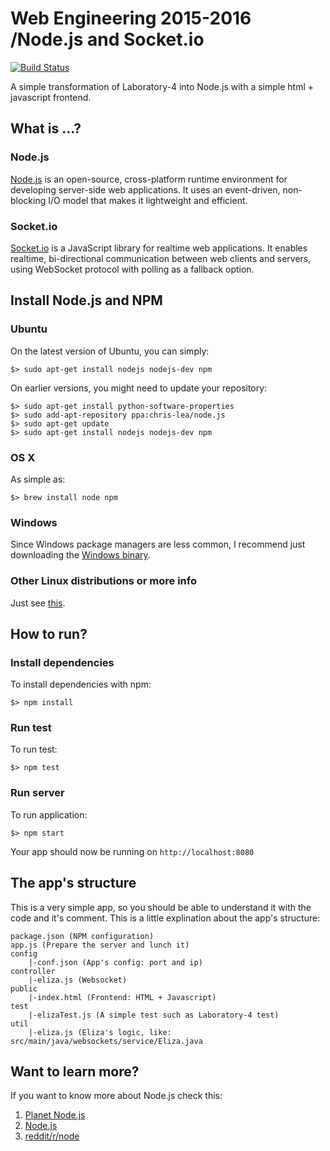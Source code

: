 # Web Engineering 2015-2016 /Node.js and Socket.io
[![Build Status](https://travis-ci.org/SirBargus/Laboratory-4-WebSockets.svg?branch=node)](https://travis-ci.org/SirBargus/Laboratory-4-WebSockets.svg?branch=node)

A simple transformation of Laboratory-4 into Node.js with a simple html + javascript frontend.

## What is ...?
### Node.js
[Node.js](https://nodejs.org/en/) is an open-source, cross-platform runtime environment for developing server-side web applications. It uses an event-driven, non-blocking I/O model that makes it lightweight and efficient. 
### Socket.io
[Socket.io](http://socket.io) is a JavaScript library for realtime web applications. It enables realtime, bi-directional communication between web clients and servers, using WebSocket protocol with polling as a fallback option.

## Install Node.js and NPM
### Ubuntu

On the latest version of Ubuntu, you can simply:

```
$> sudo apt-get install nodejs nodejs-dev npm
```

On earlier versions, you might need to update your repository:

```
$> sudo apt-get install python-software-properties
$> sudo add-apt-repository ppa:chris-lea/node.js
$> sudo apt-get update
$> sudo apt-get install nodejs nodejs-dev npm
```

### OS X
As simple as:

```
$> brew install node npm
```

### Windows
Since Windows package managers are less common, I recommend just downloading the [Windows binary](https://nodejs.org/download/).


### Other Linux distributions or more info
Just see [this](https://github.com/nodejs/node-v0.x-archive/wiki/Installing-Node.js-via-package-manager).

## How to run?
### Install dependencies
To install dependencies with npm:

```
$> npm install
```

### Run test

To run  test:

```
$> npm test
```

### Run server

To run application:

```
$> npm start
```
Your app should now be running on ```http://localhost:8080```

## The app's structure
This is a very simple app, so you should be able to understand it with the code and it's comment. This is a little explination about the app's structure:

```
package.json (NPM configuration)
app.js (Prepare the server and lunch it)
config
	|-conf.json (App's config: port and ip)
controller
	|-eliza.js (Websocket)
public
	|-index.html (Frontend: HTML + Javascript)
test
	|-elizaTest.js (A simple test such as Laboratory-4 test)
util
	|-eliza.js (Eliza's logic, like: src/main/java/websockets/service/Eliza.java
```
## Want to learn more?
If you want to know more about Node.js check this:

1. [Planet Node.js](http://www.planetnodejs.com)
2. [Node.js](https://nodejs.org/en/)
3. [reddit/r/node](https://www.reddit.com/r/node/)
